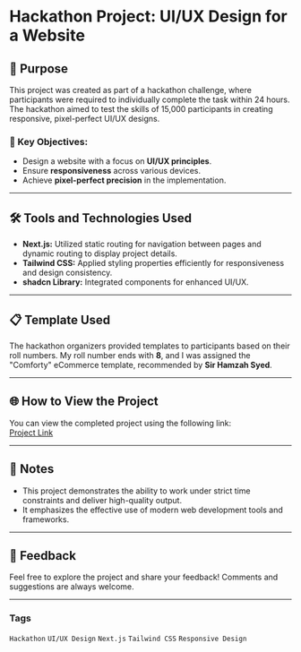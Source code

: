 # Hackathon Project: UI/UX Design for a Website


## 🚀 Purpose
This project was created as part of a hackathon challenge, where participants were required to individually complete the task within 24 hours. The hackathon aimed to test the skills of 15,000 participants in creating responsive, pixel-perfect UI/UX designs.

### 🎯 Key Objectives:
- Design a website with a focus on **UI/UX principles**.
- Ensure **responsiveness** across various devices.
- Achieve **pixel-perfect precision** in the implementation.

---

## 🛠️ Tools and Technologies Used
- **Next.js:** Utilized static routing for navigation between pages and dynamic routing to display project details.
- **Tailwind CSS:** Applied styling properties efficiently for responsiveness and design consistency.
- **shadcn Library:** Integrated components for enhanced UI/UX.

---

## 📋 Template Used
The hackathon organizers provided templates to participants based on their roll numbers. My roll number ends with **8**, and I was assigned the "Comforty" eCommerce template, recommended by **Sir Hamzah Syed**.

---

## 🌐 How to View the Project
You can view the completed project using the following link:  
[Project Link](#) <!-- Replace with the actual project link -->

---

## 📌 Notes
- This project demonstrates the ability to work under strict time constraints and deliver high-quality output.
- It emphasizes the effective use of modern web development tools and frameworks.

---

## 📝 Feedback
Feel free to explore the project and share your feedback! Comments and suggestions are always welcome.

---

### Tags
`Hackathon` `UI/UX Design` `Next.js` `Tailwind CSS` `Responsive Design`
